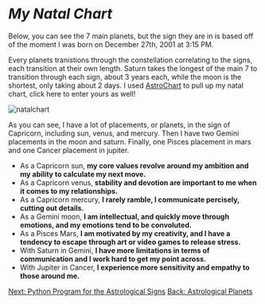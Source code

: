 # _My Natal Chart_

Below, you can see the 7 main planets, but the sign they are in is based off of the moment I was born on December 27th, 2001 at 3:15 PM.

Every planets tranistions through the constellation correlating to the signs, each transition at their own length. Saturn takes the longest of the main 7 to transition through each sign, about 3 years each, while the moon is the shortest, only taking about 2 days.
I used [AstroChart](https://astro-charts.com/) to pull up my natal chart, click here to enter yours as well!

![natalchart](https://user-images.githubusercontent.com/116019929/197266151-455bb2d8-5067-40ca-8a30-284e66e4e7ac.png)

As you can see, I have a lot of placements, or planets, in the sign of Capricorn, including sun, venus, and mercury. Then I have two Gemini placements in the moon and saturn. Finally, one Pisces placement in mars and one Cancer placement in jupiter.

  * As a Capricorn sun, **my core values revolve around my ambition and my ability to calculate my next move.**
  * As a Capricorn venus, **stability and devotion are important to me when it comes to my relationships.**
  * As a Capricorn mercury, **I rarely ramble, I communicate percisely, cutting out details.**
  * As a Gemini moon, **I am intellectual, and quickly move through emotions, and my emotions tend to be convoluted.**
  * As a Pisces Mars, **I am motivated by my creativity, and I have a tendency to escape through art or video games to release stress.**
  * With Saturn in Gemini, **I have more limitations in terms of communication and I work hard to get my point across.**
  * With Jupiter in Cancer, **I experience more sensitivity and empathy to those around me.**

[Next: Python Program for the Astrological Signs](https://github.com/madisontinsley/astrologyofmads/blob/main/astrosigns.py)
[Back: Astrological Planets](https://github.com/madisontinsley/astrologyofmads/blob/main/placements.md)
